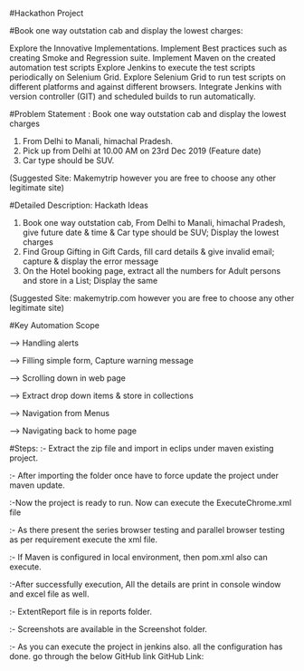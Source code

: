 #Hackathon Project
 
#Book one way outstation cab and display the lowest charges:
 
Explore the Innovative Implementations.
Implement Best practices such as creating Smoke and Regression suite.
Implement Maven on the created automation test scripts
Explore Jenkins to execute the test scripts periodically on Selenium Grid.
Explore Selenium Grid to run test scripts on different platforms and against different browsers.
Integrate Jenkins with version controller (GIT) and scheduled builds to run automatically.

 
#Problem Statement : Book one way outstation cab and display the lowest charges
 
1. From Delhi to Manali, himachal Pradesh.
2. Pick up from Delhi at 10.00 AM on 23rd Dec 2019 (Feature date)
3. Car type should be SUV.

(Suggested Site: Makemytrip however  you are free to choose any other legitimate  site)
 
#Detailed Description: Hackath Ideas
 
1. Book one way outstation cab, From Delhi to Manali, himachal Pradesh, give future date & time & Car type should be SUV; Display the lowest charges
2. Find Group Gifting in Gift Cards, fill card details & give invalid email; capture & display the error message
3. On the Hotel booking page, extract all the numbers for Adult persons and store in a List; Display the same

(Suggested Site: makemytrip.com however  you are free to choose any other legitimate site)
 
#Key Automation Scope
 
--> Handling alerts

--> Filling simple form, Capture warning message

--> Scrolling down in web page

--> Extract drop down items & store in collections

--> Navigation from Menus

--> Navigating back to home page


#Steps:
:- Extract the zip file and import in eclips under maven existing project.

:- After importing the folder once have to force update the project under maven update.

:-Now the project is ready to run. Now can execute the ExecuteChrome.xml file 

:- As there present the series browser testing and parallel browser testing as per requirement execute the xml file. 

:- If Maven is configured in local environment, then pom.xml also can execute. 

:-After successfully execution, All the details are print in console window and excel file as well. 

:- ExtentReport file is in reports folder. 

:- Screenshots are available in the Screenshot folder.

:- As you can execute the project in jenkins also. all the configuration has done. go through the below GitHub link
GitHub Link:
